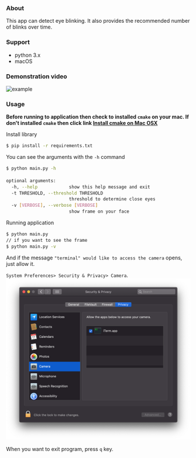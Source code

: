 ### About
This app can detect eye blinking. It also provides the recommended number of blinks over time.

### Support
- python 3.x
- macOS

### Demonstration video
![example](example.gif)

### Usage
**Before running to application then check to installed `cmake` on your mac. If don't installed `cmake` then click link [Install cmake on Mac OSX](http://macappstore.org/cmake/)**

Install library

```bash
$ pip install -r requirements.txt
```

You can see the arguments with the `-h` command

```bash
$ python main.py -h

optional arguments:
  -h, --help            show this help message and exit
  -t THRESHOLD, --threshold THRESHOLD
                        threshold to determine close eyes
  -v [VERBOSE], --verbose [VERBOSE]
                        show frame on your face
```

Running application

```bash
$ python main.py
// if you want to see the frame
$ python main.py -v
```

And if the message `"terminal" would like to access the camera` opens, just allow it.

`System Preferences> Security & Privacy> Camera`.
![allowedTerminal](allowedTerminal.png)

When you want to exit program, press `q` key.